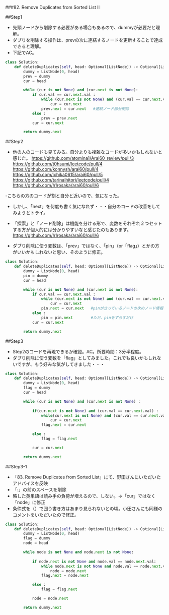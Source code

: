 ###82. Remove Duplicates from Sorted List II

##Step1
- 先頭ノードから削除する必要がある場合もあるので、dummyが必要だと理解。
- ダブりを削除する操作は、prevの次に連結するノードを更新することで達成できると理解。
- 下記でAC。
```python
class Solution:
    def deleteDuplicates(self, head: Optional[ListNode]) -> Optional[ListNode]:
        dummy = ListNode(0, head)
        prev = dummy
        cur = head

        while (cur is not None) and (cur.next is not None):
            if cur.val == cur.next.val :
                while (cur.next is not None) and (cur.val == cur.next.val):
                    cur = cur.next
                prev.next = cur.next   #連続ノード部分削除
            else :
                prev = prev.next
            cur = cur.next

        return dummy.next
```

##Step2
- 他の人のコードも見てみる。自分よりも複雑なコードが多いかもしれないと感じた。
https://github.com/atomina1/Arai60_review/pull/3
https://github.com/t0hsumi/leetcode/pull/4
https://github.com/konnysh/arai60/pull/4
https://github.com/ichika0615/arai60/pull/5
https://github.com/tarinaihitori/leetcode/pull/4
https://github.com/h1rosaka/arai60/pull/6

-こちらの方のコードが割と自分と近いので、気になった。
- しかし、「next」を何度も書く気になれず・・・自分のコードの改善をしてみようとトライ。
- 「探索」と「ノード削除」は機能を分ける形で、変数をそれぞれ２つセットする方が個人的には分かりやすいなと感じたのもあります。
https://github.com/h1rosaka/arai60/pull/6

- ダブり削除に使う変数は、「prev」ではなく、「pin」（or「flag」）とかの方がいいかもしれないと思い、そのように修正。
```python
class Solution:
    def deleteDuplicates(self, head: Optional[ListNode]) -> Optional[ListNode]:
        dummy = ListNode(0, head)
        pin = dummy
        cur = head

        while (cur is not None) and (cur.next is not None):
            if cur.val == cur.next.val :
                while (cur.next is not None) and (cur.val == cur.next.val):
                    cur = cur.next
                pin.next = cur.next   #pinが立っているノードの次のノード情報を更新して、連続ノード部分削除
            else :
                pin = pin.next        #ただ、pinをずらすだけ
            cur = cur.next

        return dummy.next
```

##Step3
- Step2のコードを再現できるか確認。AC。所要時間：3分半程度。
- ダブり削除に使う変数を「flag」としてみました。これでも良いかもしれないですが、もう好みな気がしてきました・・・

```python
class Solution:
    def deleteDuplicates(self, head: Optional[ListNode]) -> Optional[ListNode]:
        dummy = ListNode(0, head)
        flag = dummy
        cur = head

        while (cur is not None) and (cur.next is not None) :
            
            if(cur.next is not None) and (cur.val == cur.next.val) :
                while(cur.next is not None) and (cur.val == cur.next.val) :
                    cur = cur.next
                flag.next = cur.next

            else :
                flag = flag.next

            cur = cur.next

        return dummy.next

```

##Step3-1
- 「83. Remove Duplicates from Sorted List」にて、野田さんにいただいたアドバイスを反映
 - 「:」の前のスペースを削除
 - 略した英単語は読み手の負荷が増えるので、しない。->「cur」ではなく「node」に修正
 - 条件式を（）で囲う書き方はあまり見られないとの頃。小田さんにも同様のコメントをいただいたので修正。
```python
class Solution:
    def deleteDuplicates(self, head: Optional[ListNode]) -> Optional[ListNode]:
        dummy = ListNode(0, head)
        flag = dummy
        node = head

        while node is not None and node.next is not None:
            
            if node.next is not None and node.val == node.next.val:
                while node.next is not None and node.val == node.next.val:
                    node = node.next
                flag.next = node.next

            else :
                flag = flag.next

            node = node.next

        return dummy.next
```
